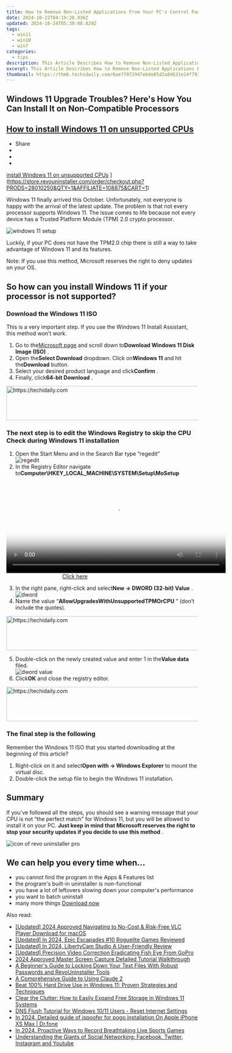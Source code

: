 ```yaml
---
title: How to Remove Non-Listed Applications From Your PC's Control Panel
date: 2024-10-22T04:19:20.936Z
updated: 2024-10-24T05:30:08.829Z
tags:
  - win11
  - win10
  - win7
categories:
  - tips
description: This Article Describes How to Remove Non-Listed Applications From Your PC's Control Panel
excerpt: This Article Describes How to Remove Non-Listed Applications From Your PC's Control Panel
thumbnail: https://thmb.techidaily.com/6ae77072947e6de85d2a8d631e24f7937491d0d11e8e4a458198601a87eb9beb.jpg
---
```


## Windows 11 Upgrade Troubles? Here's How You Can Install It on Non-Compatible Processors

## [How to install Windows 11 on unsupported CPUs](https://store.revouninstaller.com/order/checkout.php?PRODS=28010250&QTY=1&AFFILIATE=108875&CART=1)

* Share
* [](http://www.facebook.com/share.php?u=https://www.revouninstaller.com/blog/how-to-install-windows-11-on-unsupported-cpus/&title=How+to+install+Windows+11+on+unsupported+CPUs)
* [](https://twitter.com/intent/tweet?text=How+to+install+Windows+11+on+unsupported+CPUs&url=https://www.revouninstaller.com/blog/how-to-install-windows-11-on-unsupported-cpus/ "Click to share on Twitter")
* [](https://store.revouninstaller.com/order/checkout.php?PRODS=28010250&QTY=1&AFFILIATE=108875&CART=1)

[install Windows 11 on unsupported CPUs](https://f057a20f961f56a72089-b74530d2d26278124f446233f95622ef.ssl.cf1.rackcdn.com/site/blog/install-windows-unsupported-cpu/how-to-install-windows-11-on-unsupported-cpu.png) ](https://store.revouninstaller.com/order/checkout.php?PRODS=28010250&QTY=1&AFFILIATE=108875&CART=1)

 Windows 11 finally arrived this October. Unfortunately, not everyone is happy with the arrival of the latest update. The problem is that not every processor supports Windows 11\. The issue comes to life because not every device has a Trusted Platform Module (TPM) 2.0 crypto processor.

![windows 11 setup](https://f057a20f961f56a72089-b74530d2d26278124f446233f95622ef.ssl.cf1.rackcdn.com/site/blog/install-windows-unsupported-cpu/windows-11-setup.jpg)

 Luckily, if your PC does not have the TPM2.0 chip there is still a way to take advantage of Windows 11 and its features.

 Note: If you use this method, Microsoft reserves the right to deny updates on your OS.

## So how can you install Windows 11 if your processor is not supported?

### Download the Windows 11 ISO

 This is a very important step. If you use the Windows 11 Install Assistant, this method won’t work.

1. Go to the[Microsoft page](https://www.microsoft.com/en-us/software-download/windows11?ranMID=24542&ranEAID=nOD/rLJHOac&ranSiteID=nOD%5FrLJHOac-42vlJMwQgDDSJ5XfoWPeBA&epi=nOD%5FrLJHOac-42vlJMwQgDDSJ5XfoWPeBA&irgwc=1&OCID=AID2200057%5Faff%5F7593%5F1243925&tduid=%28ir%5F%5Fzpv3mpuozckfqijnkk0sohz3we2xobwf0ymxujdc00%29%287593%29%281243925%29%28nOD%5FrLJHOac-42vlJMwQgDDSJ5XfoWPeBA%29%28%29&irclickid=%5Fzpv3mpuozckfqijnkk0sohz3we2xobwf0ymxujdc00) and scroll down to**Download Windows 11 Disk Image (ISO)** .
2. Open the**Select Download** dropdown. Click on**Windows 11** and hit the**Download** button.
3. Select your desired product language and click**Confirm** .
4. Finally, click**64-bit Download** .

<!-- affiliate ads begin -->
<a href="https://zebaoaffiliateprogram.pxf.io/c/5597632/2137973/21526" target="_top" id="2137973">
  <img src="//a.impactradius-go.com/display-ad/21526-2137973" border="0" alt="https://techidaily.com" width="728" height="90"/>
</a>
<img height="0" width="0" src="https://zebaoaffiliateprogram.pxf.io/i/5597632/2137973/21526" style="position:absolute;visibility:hidden;" border="0" />
<!-- affiliate ads end -->

### The next step is to edit the Windows Registry to skip the CPU Check during Windows 11 installation

1. Open the Start Menu and in the Search Bar type “regedit”  
![regedit](https://f057a20f961f56a72089-b74530d2d26278124f446233f95622ef.ssl.cf1.rackcdn.com/site/blog/install-windows-unsupported-cpu/regedit-exe.png)
2. In the Registry Editor navigate to**Computer\\HKEY\_LOCAL\_MACHINE\\SYSTEM\\Setup\\MoSetup**

<!-- affiliate ads begin -->
<span id="1983471">
					<video width="576" height="240" style="cursor:pointer"
           poster="//a.impactradius-go.com/display-clicktoplayimage/1983471.png"
           onclick="if(!this.playClicked){this.play();this.setAttribute('controls',true);this.playClicked=true;}">
	   <source src="//a.impactradius-go.com/display-ad/22993-1983471">
	   <img src="//a.impactradius-go.com/display-clicktoplayimage/1983471.png" style="border: none; height: 100%; width: 100%; object-fit: contain">
	</video>
	<div style="width:360px;text-align:center"><a href="javascript:window.open(decodeURIComponent('https%3A%2F%2Fhomestyler.sjv.io%2Fc%2F5597632%2F1983471%2F22993'), '_blank');void(0);">Click here</a></div>
</span>
<img height="0" width="0" src="https://imp.pxf.io/i/5597632/1983471/22993" style="position:absolute;visibility:hidden;" border="0" />
<!-- affiliate ads end -->

3. In the right pane, right-click and select**New -> DWORD (32-bit) Value** .  
![dword](https://f057a20f961f56a72089-b74530d2d26278124f446233f95622ef.ssl.cf1.rackcdn.com/site/blog/install-windows-unsupported-cpu/dword.png)
4. Name the value “**AllowUpgradesWithUnsupportedTPMOrCPU** ” (don’t include the quotes).

<!-- affiliate ads begin -->
<a href="https://ephamedtechinc.pxf.io/c/5597632/2136618/26400" target="_top" id="2136618">
  <img src="//a.impactradius-go.com/display-ad/26400-2136618" border="0" alt="https://techidaily.com" width="728" height="90"/>
</a>
<img height="0" width="0" src="https://ephamedtechinc.pxf.io/i/5597632/2136618/26400" style="position:absolute;visibility:hidden;" border="0" />
<!-- affiliate ads end -->

5. Double-click on the newly created value and enter 1 in the**Value data** filed.  
![dword value](https://f057a20f961f56a72089-b74530d2d26278124f446233f95622ef.ssl.cf1.rackcdn.com/site/blog/install-windows-unsupported-cpu/edit-dword-value.jpg)
6. Click**OK** and close the registry editor.

<!-- affiliate ads begin -->
<a href="https://appsumo.8odi.net/c/5597632/2037335/7443" target="_top" id="2037335">
  <img src="//a.impactradius-go.com/display-ad/7443-2037335" border="0" alt="https://techidaily.com" width="728" height="90"/>
</a>
<img height="0" width="0" src="https://appsumo.8odi.net/i/5597632/2037335/7443" style="position:absolute;visibility:hidden;" border="0" />
<!-- affiliate ads end -->

### The final step is the following

 Remember the Windows 11 ISO that you started downloading at the beginning of this article?

1. Right-click on it and select**Open with -> Windows Explorer** to mount the virtual disc.
2. Double-click the setup file to begin the Windows 11 installation.

## Summary

 If you’ve followed all the steps, you should see a warning message that your CPU is not “the perfect match” for Windows 11, but you will be allowed to install it on your PC. **Just keep in mind that Microsoft reserves the right to stop your security updates if you decide to use this method** .

![icon of revo uninstaller pro](https://f057a20f961f56a72089-b74530d2d26278124f446233f95622ef.ssl.cf1.rackcdn.com/site/icons/rup5-64.png)

## We can help you every time when…

* you cannot find the program in the Apps & Features list
* the program's built-in uninstaller is non-functional
* you have a lot of leftovers slowing down your computer's performance
* you want to batch uninstall
* many more things
[Download now](https://store.revouninstaller.com/order/checkout.php?PRODS=28010250&QTY=1&AFFILIATE=108875&CART=1)

<ins class="adsbygoogle"
     style="display:block"
     data-ad-format="autorelaxed"
     data-ad-client="ca-pub-7571918770474297"
     data-ad-slot="1223367746"></ins>

<ins class="adsbygoogle"
     style="display:block"
     data-ad-client="ca-pub-7571918770474297"
     data-ad-slot="8358498916"
     data-ad-format="auto"
     data-full-width-responsive="true"></ins>

<span class="atpl-alsoreadstyle">Also read:</span>
<div><ul>
<li><a href="https://fox-hovers.techidaily.com/updated-2024-approved-navigating-to-no-cost-and-risk-free-vlc-player-download-for-macos/"><u>[Updated] 2024 Approved Navigating to No-Cost & Risk-Free VLC Player Download for macOS</u></a></li>
<li><a href="https://screen-video-capture.techidaily.com/updated-in-2024-epic-escapades-10-roguelite-games-reviewed/"><u>[Updated] In 2024, Epic Escapades #10 Roguelite Games Reviewed</u></a></li>
<li><a href="https://video-screen-grab.techidaily.com/updated-in-2024-libertycam-studio-a-user-friendly-review/"><u>[Updated] In 2024, LibertyCam Studio A User-Friendly Review</u></a></li>
<li><a href="https://extra-approaches.techidaily.com/updated-precision-video-correction-eradicating-fish-eye-from-gopro/"><u>[Updated] Precision Video Correction Eradicating Fish Eye From GoPro</u></a></li>
<li><a href="https://video-capture.techidaily.com/2024-approved-master-screen-capture-detailed-tutorial-walkthrough/"><u>2024 Approved Master Screen Capture Detailed Tutorial Walkthrough</u></a></li>
<li><a href="https://win-forum.techidaily.com/a-beginners-guide-to-locking-down-your-text-files-with-robust-passwords-and-revouninstaller-tools/"><u>A Beginner's Guide to Locking Down Your Text Files With Robust Passwords and RevoUninstaller Tools</u></a></li>
<li><a href="https://tech-hub.techidaily.com/a-comprehensive-guide-to-using-claude-2/"><u>A Comprehensive Guide to Using Claude 2</u></a></li>
<li><a href="https://win-forum.techidaily.com/beat-100-hard-drive-use-in-windows-11-proven-strategies-and-techniques/"><u>Beat 100% Hard Drive Use in Windows 11: Proven Strategies and Techniques</u></a></li>
<li><a href="https://win-forum.techidaily.com/clear-the-clutter-how-to-easily-expand-free-storage-in-windows-11-systems/"><u>Clear the Clutter: How to Easily Expand Free Storage in Windows 11 Systems</u></a></li>
<li><a href="https://win-forum.techidaily.com/1722915133043-dns-flush-tutorial-for-windows-1011-users-reset-internet-settings/"><u>DNS Flush Tutorial for Windows 10/11 Users - Reset Internet Settings</u></a></li>
<li><a href="https://ios-pokemon-go.techidaily.com/in-2024-detailed-guide-of-ispoofer-for-pogo-installation-on-apple-iphone-xs-max-drfone-by-drfone-virtual-ios/"><u>In 2024, Detailed guide of ispoofer for pogo installation On Apple iPhone XS Max | Dr.fone</u></a></li>
<li><a href="https://remote-screen-capture.techidaily.com/in-2024-proactive-ways-to-record-breathtaking-live-sports-games/"><u>In 2024, Proactive Ways to Record Breathtaking Live Sports Games</u></a></li>
<li><a href="https://win-forum.techidaily.com/1722915423487-understanding-the-giants-of-social-networking-facebook-twitter-instagram-and-youtube/"><u>Understanding the Giants of Social Networking: Facebook, Twitter, Instagram and Youtube</u></a></li>
</ul></div>

